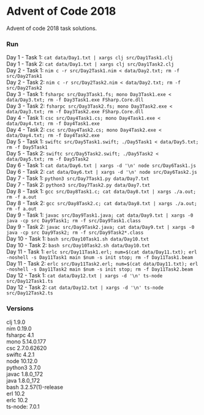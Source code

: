 # Advent of Code 2018

Advent of code 2018 task solutions.

### Run
Day 1 - Task 1: `cat data/Day1.txt | xargs clj src/Day1Task1.clj`  
Day 1 - Task 2: `cat data/Day1.txt | xargs clj src/Day1Task2.clj`  
Day 2 - Task 1: `nim c -r src/Day2Task1.nim < data/Day2.txt; rm -f src/Day2Task1`  
Day 2 - Task 2: `nim c -r src/Day2Task2.nim < data/Day2.txt; rm -f src/Day2Task2`  
Day 3 - Task 1: `fsharpc src/Day3Task1.fs; mono Day3Task1.exe < data/Day3.txt; rm -f Day3Task1.exe FSharp.Core.dll`  
Day 3 - Task 2: `fsharpc src/Day3Task2.fs; mono Day3Task2.exe < data/Day3.txt; rm -f Day3Task2.exe FSharp.Core.dll`  
Day 4 - Task 1: `csc src/Day4Task1.cs; mono Day4Task1.exe < data/Day4.txt; rm -f Day4Task1.exe`  
Day 4 - Task 2: `csc src/Day4Task2.cs; mono Day4Task2.exe < data/Day4.txt; rm -f Day4Task2.exe`  
Day 5 - Task 1: `swiftc src/Day5Task1.swift; ./Day5Task1 < data/Day5.txt; rm -f Day5Task1`  
Day 5 - Task 2: `swiftc src/Day5Task2.swift; ./Day5Task2 < data/Day5.txt; rm -f Day5Task2`  
Day 6 - Task 1: `cat data/Day6.txt | xargs -d '\n' node src/Day6Task1.js`  
Day 6 - Task 2: `cat data/Day6.txt | xargs -d '\n' node src/Day6Task2.js`  
Day 7 - Task 1: `python3 src/Day7Task1.py data/Day7.txt`  
Day 7 - Task 2: `python3 src/Day7Task2.py data/Day7.txt`  
Day 8 - Task 1: `gcc src/Day8Task1.c; cat data/Day8.txt | xargs ./a.out; rm -f a.out`  
Day 8 - Task 2: `gcc src/Day8Task2.c; cat data/Day8.txt | xargs ./a.out; rm -f a.out`  
Day 9 - Task 1: `javac src/Day9Task1.java; cat data/Day9.txt | xargs -0 java -cp src Day9Task1; rm -f src/Day9Task1.class`  
Day 9 - Task 2: `javac src/Day9Task2.java; cat data/Day9.txt | xargs -0 java -cp src Day9Task2; rm -f src/Day9Task2*.class`  
Day 10 - Task 1: `bash src/Day10Task1.sh data/Day10.txt`  
Day 10 - Task 2: `bash src/Day10Task2.sh data/Day10.txt`  
Day 11 - Task 1: `erlc src/Day11Task1.erl; num=$(cat data/Day11.txt); erl -noshell -s Day11Task1 main $num -s init stop; rm -f Day11Task1.beam`  
Day 11 - Task 2: `erlc src/Day11Task2.erl; num=$(cat data/Day11.txt); erl -noshell -s Day11Task2 main $num -s init stop; rm -f Day11Task2.beam`  
Day 12 - Task 1: `cat data/Day12.txt | xargs -d '\n' ts-node src/Day12Task1.ts`  
Day 12 - Task 2: `cat data/Day12.txt | xargs -d '\n' ts-node src/Day12Task2.ts`  

### Versions
clj 1.9.0  
nim 0.19.0  
fsharpc 4.1  
mono 5.14.0.177  
csc 2.7.0.62620  
swiftc 4.2.1  
node 10.12.0  
python3 3.7.0  
javac 1.8.0_172  
java 1.8.0_172  
bash 3.2.57(1)-release  
erl 10.2  
erlc 10.2  
ts-node: 7.0.1  
